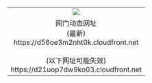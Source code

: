 ﻿<table>
  <tr></tr>
  <tr><td colspan=2 align=center><img src="https://d56oe3m2nht0k.cloudfront.net/Up/oGate.jpg" /></td></tr>
  <tr><td colspan=2 align=center>网门动态网址<br/>(最新)
<br>https://d56oe3m2nht0k.cloudfront.net
<br/><br/>(以下网址可能失效)
<br>https://d21uop7dw9ko03.cloudfront.net
    </td>
  </tr>
</table>
